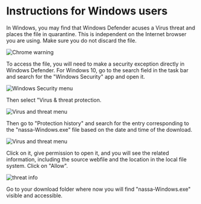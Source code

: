 # Instructions for Windows users

In Windows, you may find that Windows Defender acuses a Virus threat and places the file in quarantine. This is independent on the Internet browser you are using. Make sure you do not discard the file.

![Chrome warning](https://github.com/Archaeology-ABM/nassa-hs/tree/main/instructions-windows/images/1-Chrome-warning.png)

To access the file, you will need to make a security exception directly in Windows Defender. For Windows 10, go to the search field in the task bar and search for the "Windows Security" app and open it.

![Windows Security menu](https://github.com/Archaeology-ABM/nassa-hs/tree/main/instructions-windows/images/2-Windows-Security.png)

Then select "Virus & threat protection.

![Virus and threat menu](https://github.com/Archaeology-ABM/nassa-hs/tree/main/instructions-windows/images/3-Virus-n-threat.png)

Then go to "Protection history" and search for the entry corresponding to the "nassa-Windows.exe" file based on the date and time of the download. 

![Virus and threat menu](https://github.com/Archaeology-ABM/nassa-hs/tree/main/instructions-windows/images/4-Protection-history.png)

Click on it, give permission to open it, and you will see the related information, including the source webfile and the location in the local file system. Click on "Allow".

![threat info](https://github.com/Archaeology-ABM/nassa-hs/tree/main/instructions-windows/images/5-Threat.png)

Go to your download folder where now you will find "nassa-Windows.exe" visible and accessible.